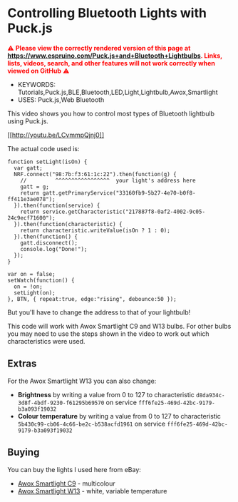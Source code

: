 <!--- Copyright (c) 2016 Gordon Williams, Pur3 Ltd. See the file LICENSE for copying permission. -->
Controlling Bluetooth Lights with Puck.js
============================================

<span style="color:red">:warning: **Please view the correctly rendered version of this page at https://www.espruino.com/Puck.js+and+Bluetooth+Lightbulbs. Links, lists, videos, search, and other features will not work correctly when viewed on GitHub** :warning:</span>

* KEYWORDS: Tutorials,Puck.js,BLE,Bluetooth,LED,Light,Lightbulb,Awox,Smartlight
* USES: Puck.js,Web Bluetooth

This video shows you how to control most types of Bluetooth lightbulb using
Puck.js.

[[http://youtu.be/LCvmmpQjnj0]]

The actual code used is:

```
function setLight(isOn) {
  var gatt;
  NRF.connect("98:7b:f3:61:1c:22").then(function(g) {
    //         ^^^^^^^^^^^^^^^^^  your light's address here
    gatt = g;
    return gatt.getPrimaryService("33160fb9-5b27-4e70-b0f8-ff411e3ae078");
  }).then(function(service) {
    return service.getCharacteristic("217887f8-0af2-4002-9c05-24c9ecf71600");
  }).then(function(characteristic) {
    return characteristic.writeValue(isOn ? 1 : 0);
  }).then(function() {
    gatt.disconnect();
    console.log("Done!");
  });
}

var on = false;
setWatch(function() {
  on = !on;
  setLight(on);
}, BTN, { repeat:true, edge:"rising", debounce:50 });
```

But you'll have to change the address to that of your lightbulb!

This code will work with Awox Smartlight C9 and W13 bulbs. For other bulbs
you may need to use the steps shown in the video to work out which characteristics
were used.

Extras
------

For the Awox Smartlight W13 you can also change:

* **Brightness** by writing a value from 0 to 127 to characteristic `d8da934c-3d8f-4bdf-9230-f61295b69570` on service `fff6fe25-469d-42bc-9179-b3a093f19032`
* **Colour temperature** by writing a value from 0 to 127 to characteristic `5b430c99-cb06-4c66-be2c-b538acfd1961` on service `fff6fe25-469d-42bc-9179-b3a093f19032`

Buying
------

You can buy the lights I used here from eBay:

* [Awox Smartlight C9](http://www.ebay.com/sch/i.html?_nkw=awox+c9&_sacat=0) - multicolour
* [Awox Smartlight W13](http://www.ebay.com/sch/i.html?_nkw=awox+w13+-striim+-striimlight&_sacat=0) - white, variable temperature
